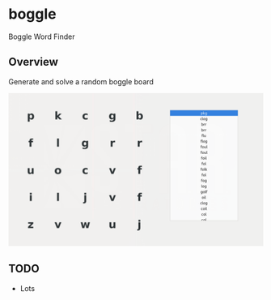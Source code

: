 # boggle
Boggle Word Finder

## Overview

Generate and solve a random boggle board


![boggle board](images/boggle.png)

## TODO

* Lots
